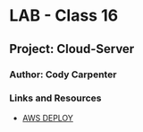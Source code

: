 # LAB - Class 16

## Project: Cloud-Server

### Author: Cody Carpenter

### Links and Resources

- [AWS DEPLOY](http://newcloudserver-env.eba-z3qyibds.us-west-2.elasticbeanstalk.com/)
